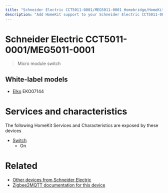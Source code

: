 ```yaml
---
title: "Schneider Electric CCT5011-0001/MEG5011-0001 Homebridge/HomeKit integration"
description: "Add HomeKit support to your Schneider Electric CCT5011-0001/MEG5011-0001, using Homebridge, Zigbee2MQTT and homebridge-z2m."
---
```

<!---
This file has been GENERATED using src/docgen/docgen.ts
DO NOT EDIT THIS FILE MANUALLY!
-->
# Schneider Electric CCT5011-0001/MEG5011-0001
> Micro module switch


## White-label models
* [Elko](../index.md#elko) EKO07144

# Services and characteristics
The following HomeKit Services and Characteristics are exposed by
these devices

* [Switch](../../switch.md)
  * On


# Related
* [Other devices from Schneider Electric](../index.md#schneider_electric)
* [Zigbee2MQTT documentation for this device](https://www.zigbee2mqtt.io/devices/CCT5011-0001_MEG5011-0001.html)